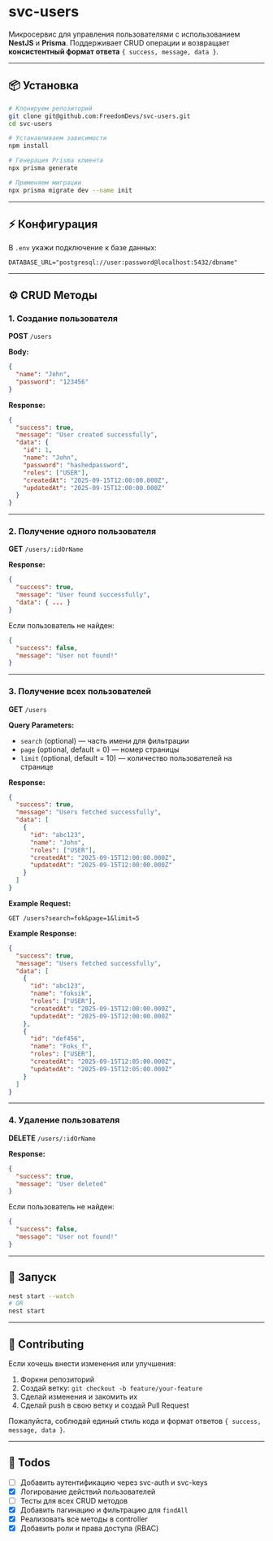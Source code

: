 # svc-users

Микросервис для управления пользователями с использованием **NestJS** и **Prisma**. Поддерживает CRUD операции и возвращает **консистентный формат ответа** `{ success, message, data }`.

---

## 📦 Установка

```bash
# Клонируем репозиторий
git clone git@github.com:FreedomDevs/svc-users.git
cd svc-users

# Устанавливаем зависимости
npm install

# Генерация Prisma клиента
npx prisma generate

# Применяем миграции
npx prisma migrate dev --name init
```

---

## ⚡ Конфигурация

В `.env` укажи подключение к базе данных:

```env
DATABASE_URL="postgresql://user:password@localhost:5432/dbname"
```

---

## ⚙️ CRUD Методы

### 1. Создание пользователя

**POST** `/users`

**Body:**

```json
{
  "name": "John",
  "password": "123456"
}
```

**Response:**

```json
{
  "success": true,
  "message": "User created successfully",
  "data": {
    "id": 1,
    "name": "John",
    "password": "hashedpassword",
    "roles": ["USER"],
    "createdAt": "2025-09-15T12:00:00.000Z",
    "updatedAt": "2025-09-15T12:00:00.000Z"
  }
}
```

---

### 2. Получение одного пользователя

**GET** `/users/:idOrName`

**Response:**

```json
{
  "success": true,
  "message": "User found successfully",
  "data": { ... }
}
```

Если пользователь не найден:

```json
{
  "success": false,
  "message": "User not found!"
}
```

---

### 3. Получение всех пользователей

**GET** `/users`

**Query Parameters:**
- `search` (optional) — часть имени для фильтрации
- `page` (optional, default = 0) — номер страницы
- `limit` (optional, default = 10) — количество пользователей на странице

**Response:**

```json
{
  "success": true,
  "message": "Users fetched successfully",
  "data": [
    {
      "id": "abc123",
      "name": "John",
      "roles": ["USER"],
      "createdAt": "2025-09-15T12:00:00.000Z",
      "updatedAt": "2025-09-15T12:00:00.000Z"
    }
  ]
}
```

**Example Request:**

```
GET /users?search=fok&page=1&limit=5
```

**Example Response:**

```json
{
  "success": true,
  "message": "Users fetched successfully",
  "data": [
    {
      "id": "abc123",
      "name": "foksik",
      "roles": ["USER"],
      "createdAt": "2025-09-15T12:00:00.000Z",
      "updatedAt": "2025-09-15T12:00:00.000Z"
    },
    {
      "id": "def456",
      "name": "Foks_f",
      "roles": ["USER"],
      "createdAt": "2025-09-15T12:05:00.000Z",
      "updatedAt": "2025-09-15T12:05:00.000Z"
    }
  ]
}
```

---

### 4. Удаление пользователя

**DELETE** `/users/:idOrName`

**Response:**

```json
{
  "success": true,
  "message": "User deleted"
}
```

Если пользователь не найден:

```json
{
  "success": false,
  "message": "User not found!"
}
```

---

## 🚀 Запуск

```bash
nest start --watch
# OR
nest start
```

---

## 🤝 Contributing

Если хочешь внести изменения или улучшения:

1. Форкни репозиторий
2. Создай ветку: `git checkout -b feature/your-feature`
3. Сделай изменения и закомить их
4. Сделай push в свою ветку и создай Pull Request

Пожалуйста, соблюдай единый стиль кода и формат ответов `{ success, message, data }`.

---

## 📝 Todos

* [ ] Добавить аутентификацию через svc-auth и svc-keys
* [X] Логирование действий пользователей
* [ ] Тесты для всех CRUD методов
* [X] Добавить пагинацию и фильтрацию для `findAll`
* [X] Реализовать все методы в controller
* [X] Добавить роли и права доступа (RBAC)

